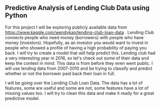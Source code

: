 ## Predictive Analysis of Lending Club Data using Python 

For this project I will be exploring publicly available data from https://www.kaggle.com/wendykan/lending-club-loan-data . Lending Club connects people who need money (borrowers) with people who have money (investors). Hopefully, as an investor you would want to invest in people who showed a profile of having a high probability of paying you back. I will try to create a model that will help predict this. Lending club had a very interesting year in 2016, so let's check out some of their data and keep the context in mind. This data is from before they even went public. I will use lending data from 2007-2010 and be trying to classify and predict whether or not the borrower paid back their loan in full.

I will be going over the Lending Club Loan Data. The data has a lot of features, some are useful and some are not, some features have a lot of missing values too. I will try to clean this data and make it ready for a great predictive model.
